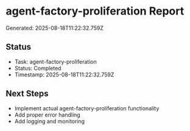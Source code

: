 # agent-factory-proliferation Report

Generated: 2025-08-18T11:22:32.759Z

## Status
- Task: agent-factory-proliferation
- Status: Completed
- Timestamp: 2025-08-18T11:22:32.759Z

## Next Steps
- Implement actual agent-factory-proliferation functionality
- Add proper error handling
- Add logging and monitoring
